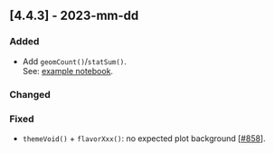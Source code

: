 ## [4.4.3] - 2023-mm-dd

### Added

- Add `geomCount()`/`statSum()`.  
  See: [example notebook](https://nbviewer.org/github/JetBrains/lets-plot-kotlin/blob/master/docs/examples/jupyter-notebooks/f-4.4.3/geomCount.ipynb).


### Changed

### Fixed

- `themeVoid()` + `flavorXxx()`: no expected plot background [[#858](https://github.com/JetBrains/lets-plot/issues/858)].